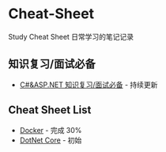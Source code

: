 # Cheat-Sheet
Study Cheat Sheet 日常学习的笔记记录

## 知识复习/面试必备
- [C#&ASP.NET 知识复习/面试必备](/Csharp_Dotnet)  - 持续更新

## Cheat Sheet List
- [Docker](/docker)  - 完成 30%
- [DotNet Core](/dot_Net_Core) - 初始